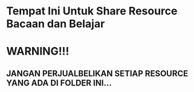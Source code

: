 # Tempat Ini Untuk Share Resource Bacaan dan Belajar

# WARNING!!!
## JANGAN PERJUALBELIKAN SETIAP RESOURCE YANG ADA DI FOLDER INI...
